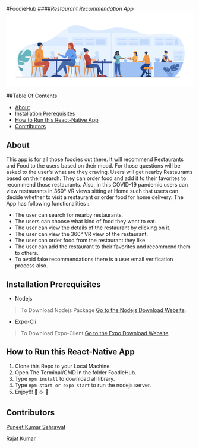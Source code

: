 #FoodieHub
####*Restaurant Recommendation App*
![Restaurant Photo](./Code/assets/5284.jpg)

##Table Of Contents
- [About](#about)
- [Installation Prerequisites](#installation-prerequisites)
- [How to Run this React-Native App](#how-to-run-this-react-native-app)
- [Contributors](#contributors)

  

## About
This app is for all those foodies out there. It will recommend Restaurants and Food to the users based on their mood. For those questions will be asked to the user's what are they craving.
Users will get nearby Restaurants based on their search. They can order food and add it to their favorites to recommend those restaurants. Also, in this COVID-19 pandemic users can view restaurants in 360&deg; VR views sitting at Home such that users can decide whether to visit a restaurant or order food for home delivery.
The App has following functionalities :

- The user can search for nearby restaurants.
- The users can choose what kind of food they want to eat.
- The user can view the details of the restaurant by clicking on it.
- The user can view the 360&deg; VR view of the restaurant.
- The user can order food from the restaurant they like.
- The user can add the restaurant to their favorites and recommend them to others.
- To avoid fake recommendations there is a user email verification process also.


## Installation Prerequisites
- Nodejs

>To Download Nodejs Package [Go to the Nodejs Download Website](https://nodejs.org/en/download/).

- Expo-Cli
  
>To Download Expo-Client [Go to the Expo Download Website](https://docs.expo.io/get-started/installation/)

## How to Run this React-Native App
1. Clone this Repo to your Local Machine.
2.  Open The Terminal/CMD in the folder FoodieHub.
3.  Type ```npm install``` to download all library.
4. Type ```npm start or expo start``` to run the nodejs server.
5. Enjoy!!! :ramen: :coffee: :hamburger:
   
## Contributors
[Puneet Kumar Sehrawat](https://github.com/seneark)

[Rajat Kumar](https://github.com/Rajat10Kumar)
